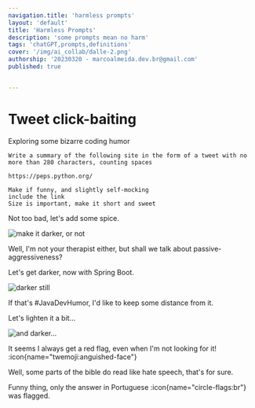 ```yaml
---
navigation.title: 'harmless prompts'
layout: 'default'
title: 'Harmless Prompts'
description: 'some prompts mean no harm'
tags: 'chatGPT,prompts,definitions'
cover: '/img/ai_collab/dalle-2.png'
authorship: '20230320 - marcoalmeida.dev.br@gmail.com'
published: true


---
```



# Tweet click-baiting

Exploring some bizarre coding humor

```
Write a summary of the following site in the form of a tweet with no more than 280 characters, counting spaces

https://peps.python.org/

Make if funny, and slightly self-mocking
include the link
Size is important, make it short and sweet

```
Not too bad, let's add some spice.

![make it darker, or not](/img/2023-03-19-150345.png)

Well, I'm not your therapist either, but shall we talk about passive-aggressiveness?

Let's get darker, now with Spring Boot.

![darker still](/img/2023-03-19-151525.png)

If that's #JavaDevHumor, I'd like to keep some distance from it.

Let's lighten it a bit...

![and darker...](/img/2023-03-19-151824.png)

It seems I always get a red flag, even when I'm not looking for it! :icon{name="twemoji:anguished-face"}

Well, some parts of the bible do read like hate speech, that's for sure.

Funny thing, only the answer in Portuguese :icon{name="circle-flags:br"} was flagged. 



